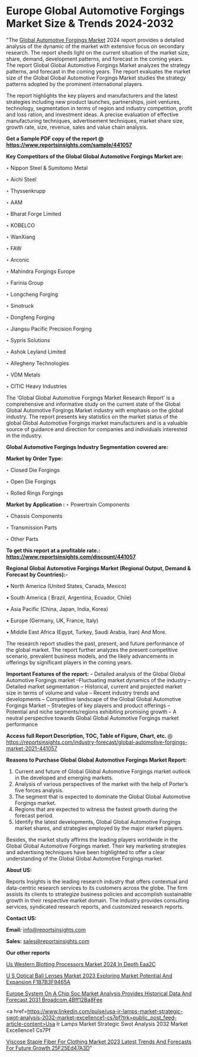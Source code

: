 # Europe Global Automotive Forgings Market Size & Trends 2024-2032

"The <a href=https://www.reportsinsights.com/sample/441057>Global Automotive Forgings Market</a> 2024 report provides a detailed analysis of the dynamic of the market with extensive focus on secondary research. The report sheds light on the current situation of the market size, share, demand, development patterns, and forecast in the coming years. The report Global Global Automotive Forgings Market analyzes the strategy patterns, and forecast in the coming years. The report evaluates the market size of the Global Global Automotive Forgings Market studies the strategy patterns adopted by the prominent international players.

The report highlights the key players and manufacturers and the latest strategies including new product launches, partnerships, joint ventures, technology, segmentation in terms of region and industry competition, profit and loss ration, and investment ideas. A precise evaluation of effective manufacturing techniques, advertisement techniques, market share size, growth rate, size, revenue, sales and value chain analysis.

<strong>Get a Sample PDF copy of the report @ <a href=https://www.reportsinsights.com/sample/441057 style=color:#0000ff;>https://www.reportsinsights.com/sample/441057</a></strong>

<strong>Key Competitors of the Global Global Automotive Forgings Market are:</strong>

‣ Nippon Steel & Sumitomo Metal

‣ Aichi Steel

‣ Thyssenkrupp

‣ AAM

‣ Bharat Forge Limited

‣ KOBELCO

‣ WanXiang

‣ FAW

‣ Arconic

‣ Mahindra Forgings Europe

‣ Farinia Group

‣ Longcheng Forging

‣ Sinotruck

‣ Dongfeng Forging

‣ Jiangsu Pacific Precision Forging

‣ Sypris Solutions

‣ Ashok Leyland Limited

‣ Allegheny Technologies

‣ VDM Metals

‣ CITIC Heavy Industries

The ‘Global Global Automotive Forgings Market Research Report’ is a comprehensive and informative study on the current state of the Global Global Automotive Forgings Market industry with emphasis on the global industry. The report presents key statistics on the market status of the global Global Automotive Forgings market manufacturers and is a valuable source of guidance and direction for companies and individuals interested in the industry.

<strong>Global Automotive Forgings Industry Segmentation covered are:</strong>

<strong>Market by Order Type: </strong>

‣ Closed Die Forgings

‣ Open Die Forgings

‣ Rolled Rings Forgings

<strong>Market by Application :</strong>
 ‣ Powertrain Components

‣ Chassis Components

‣ Transmission Parts

‣ Other Parts

<strong>To get this report at a profitable rate.: <a href=https://www.reportsinsights.com/discount/441057 style=color:#0000ff;>https://www.reportsinsights.com/discount/441057</a></strong>

<strong>Regional Global Automotive Forgings Market (Regional Output, Demand &amp; Forecast by Countries):-</strong>

• North America (United States, Canada, Mexico)

• South America ( Brazil, Argentina, Ecuador, Chile)

• Asia Pacific (China, Japan, India, Korea)

• Europe (Germany, UK, France, Italy)

• Middle East Africa (Egypt, Turkey, Saudi Arabia, Iran) And More.

The research report studies the past, present, and future performance of the global market. The report further analyzes the present competitive scenario, prevalent business models, and the likely advancements in offerings by significant players in the coming years.

<strong>Important Features of the report:</strong>
– Detailed analysis of the Global Global Automotive Forgings market
–Fluctuating market dynamics of the industry
–Detailed market segmentation
– Historical, current and projected market size in terms of volume and value
– Recent industry trends and developments
– Competitive landscape of the Global Global Automotive Forgings Market
– Strategies of key players and product offerings
– Potential and niche segments/regions exhibiting promising growth
– A neutral perspective towards Global Global Automotive Forgings market performance

<strong>Access full Report Description, TOC, Table of Figure, Chart, etc. </strong>@   <a href=https://reportsinsights.com/industry-forecast/global-automotive-forgings-market-2021-441057 style=color:#0000ff;>https://reportsinsights.com/industry-forecast/global-automotive-forgings-market-2021-441057</a>

<strong>Reasons to Purchase Global Global Automotive Forgings Market Report:</strong>
1. Current and future of Global Global Automotive Forgings market outlook in the developed and emerging markets.
2. Analysis of various perspectives of the market with the help of Porter’s five forces analysis.
3. The segment that is expected to dominate the Global Global Automotive Forgings market.
4. Regions that are expected to witness the fastest growth during the forecast period.
5. Identify the latest developments, Global Global Automotive Forgings market shares, and strategies employed by the major market players.

Besides, the market study affirms the leading players worldwide in the Global Global Automotive Forgings market. Their key marketing strategies and advertising techniques have been highlighted to offer a clear understanding of the Global Global Automotive Forgings market.

<strong><strong>About US</strong>:</strong>

Reports Insights is the leading research industry that offers contextual and data-centric research services to its customers across the globe. The firm assists its clients to strategize business policies and accomplish sustainable growth in their respective market domain. The industry provides consulting services, syndicated research reports, and customized research reports.

<strong>Contact US:</strong>

<p class=><b>Email:</b> <a href=mailto:info@reportsinsights.com>info@reportsinsights.com</a></p>
<p class=><b>Sales:</b> <a href=mailto:sales@reportsinsights.com>sales@reportsinsights.com</a></p>

<strong>Our other reports</strong>

<a href=https://www.linkedin.com/pulse/us-western-blotting-processors-market-2024-in-depth-eaa2c/>Us Western Blotting Processors Market 2024 In Depth Eaa2C</a>

<a href=https://medium.com/@akitotamura255/u-s-optical-ball-lenses-market-2023-exploring-market-potential-and-expansion-f1b7b3f9465a>U S Optical Ball Lenses Market 2023 Exploring Market Potential And Expansion F1B7B3F9465A</a>

<a href=https://medium.com/@sharanidhi229/europe-system-on-a-chip-soc-market-analysis-provides-historical-data-and-forecast-2031-broadcom-4bff12ba8fee>Europe System On A Chip Soc Market Analysis Provides Historical Data And Forecast 2031 Broadcom 4Bff12Ba8Fee</a>

<a href=https://www.linkedin.com/pulse/usa-ir-lamps-market-strategic-swot-analysis-2032-market-excellence1-cs7pf?trk=public_post_feed-article-content>Usa Ir Lamps Market Strategic Swot Analysis 2032 Market Excellence1 Cs7Pf</a>

<a href=https://medium.com/@swatiga40/viscose-staple-fiber-for-clothing-market-2023-latest-trends-and-forecasts-for-future-growth-25f25ed47a3d>Viscose Staple Fiber For Clothing Market 2023 Latest Trends And Forecasts For Future Growth 25F25Ed47A3D</a>"
